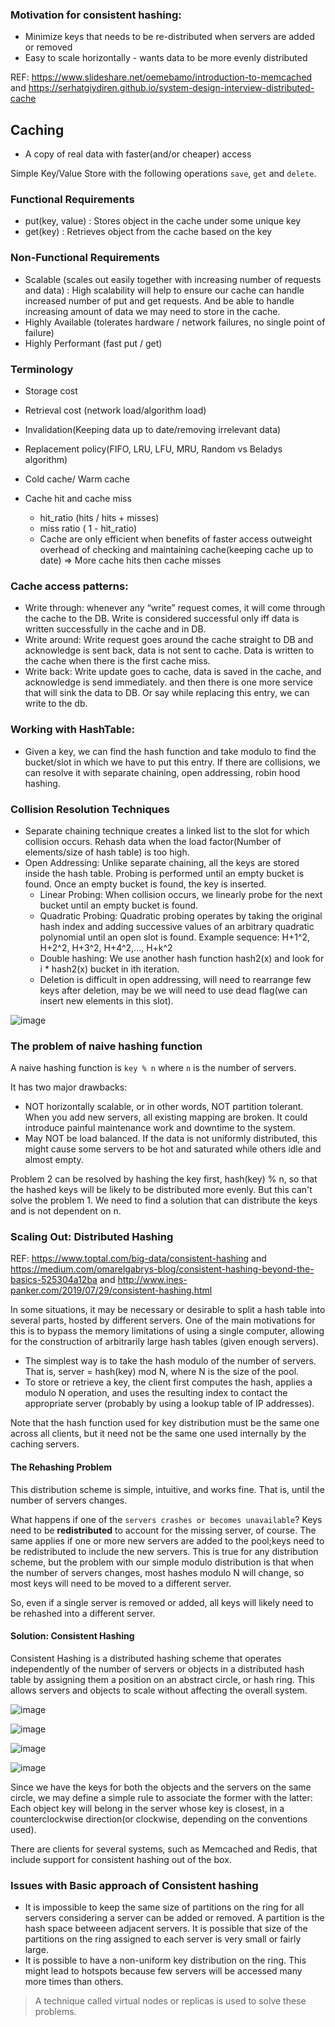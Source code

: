 ### Motivation for consistent hashing:
* Minimize keys that needs to be re-distributed when servers are added or removed
* Easy to scale horizontally - wants data to be more evenly distributed

REF: https://www.slideshare.net/oemebamo/introduction-to-memcached and https://serhatgiydiren.github.io/system-design-interview-distributed-cache

## Caching
* A copy of real data with faster(and/or cheaper) access

Simple Key/Value Store with the following operations `save`, `get` and `delete`.

### Functional Requirements
* put(key, value) : Stores object in the cache under some unique key
* get(key) : Retrieves object from the cache based on the key

### Non-Functional Requirements
* Scalable (scales out easily together with increasing number of requests and data) : High scalability will help to ensure our cache can handle increased number of put and get requests. And be able to handle increasing amount of data we may need to store in the cache.
* Highly Available (tolerates hardware / network failures, no single point of failure)
* Highly Performant (fast put / get)

### Terminology
* Storage cost
* Retrieval cost (network load/algorithm load)
* Invalidation(Keeping data up to date/removing irrelevant data)
* Replacement policy(FIFO, LRU, LFU, MRU, Random vs Beladys algorithm)
* Cold cache/ Warm cache

* Cache hit and cache miss
  - hit_ratio (hits / hits + misses)
  - miss ratio ( 1 - hit_ratio) 
  - Cache are only efficient when benefits of faster access outweight overhead of checking and maintaining cache(keeping cache up to date) => More cache hits then cache misses


### Cache access patterns:
* Write through: whenever any “write” request comes, it will come through the cache to the DB. Write is considered successful only iff data is written successfully in the cache and in DB.
* Write around: Write request goes around the cache straight to DB and acknowledge is sent back, data is not sent to cache. Data is written to the cache when there is the first cache miss.
* Write back: Write update goes to cache, data is saved in the cache, and acknowledge is send immediately. and then there is one more service that will sink the data to DB. Or say while replacing this entry, we can write to the db.


### Working with HashTable:
* Given a key, we can find the hash function and take modulo to find the bucket/slot in which we have to put this entry. If there are collisions, we can resolve it with separate chaining, open addressing, robin hood hashing.


### Collision Resolution Techniques
* Separate chaining technique creates a linked list to the slot for which collision occurs. Rehash data when the load factor(Number of elements/size of hash table) is too high.
* Open Addressing: Unlike separate chaining, all the keys are stored inside the hash table. Probing is performed until an empty bucket is found. Once an empty bucket is found, the key is inserted.
  - Linear Probing: When collision occurs, we linearly probe for the next bucket until an empty bucket is found.
  - Quadratic Probing: Quadratic probing operates by taking the original hash index and adding successive values of an arbitrary quadratic polynomial until an open slot is found. Example sequence: H+1^2, H+2^2, H+3^2, H+4^2,..., H+k^2
  - Double hashing: We use another hash function hash2(x) and look for i * hash2(x) bucket in ith iteration.
  - Deletion is difficult in open addressing, will need to rearrange few keys after deletion, may be we will need to use dead flag(we can insert new elements in this slot).

![image](https://user-images.githubusercontent.com/19663316/147113662-bdeb0167-97d6-4e6e-a713-abb24d333221.png)

### The problem of naive hashing function
A naive hashing function is `key % n` where `n` is the number of servers.

It has two major drawbacks:
* NOT horizontally scalable, or in other words, NOT partition tolerant. When you add new servers, all existing mapping are broken. It could introduce painful maintenance work and downtime to the system.
* May NOT be load balanced. If the data is not uniformly distributed, this might cause some servers to be hot and saturated while others idle and almost empty.

Problem 2 can be resolved by hashing the key first, hash(key) % n, so that the hashed keys will be likely to be distributed more evenly. But this can't solve the problem 1. We need to find a solution that can distribute the keys and is not dependent on n.

### Scaling Out: Distributed Hashing

REF: https://www.toptal.com/big-data/consistent-hashing and https://medium.com/omarelgabrys-blog/consistent-hashing-beyond-the-basics-525304a12ba and http://www.ines-panker.com/2019/07/29/consistent-hashing.html

In some situations, it may be necessary or desirable to split a hash table into several parts, hosted by different servers. One of the main motivations for this is to bypass the memory limitations of using a single computer, allowing for the construction of arbitrarily large hash tables (given enough servers).


* The simplest way is to take the hash modulo of the number of servers. That is, server = hash(key) mod N, where N is the size of the pool. 
* To store or retrieve a key, the client first computes the hash, applies a modulo N operation, and uses the resulting index to contact the appropriate server (probably by using a lookup table of IP addresses). 

Note that the hash function used for key distribution must be the same one across all clients, but it need not be the same one used internally by the caching servers.

#### The Rehashing Problem

This distribution scheme is simple, intuitive, and works fine. That is, until the number of servers changes. 

What happens if one of the `servers crashes or becomes unavailable`? Keys need to be **redistributed** to account for the missing server, of course. The same applies if one or more new servers are added to the pool;keys need to be redistributed to include the new servers. This is true for any distribution scheme, but the problem with our simple modulo distribution is that when the number of servers changes, most hashes modulo N will change, so most keys will need to be moved to a different server. 

So, even if a single server is removed or added, all keys will likely need to be rehashed into a different server.

#### Solution: Consistent Hashing

Consistent Hashing is a distributed hashing scheme that operates independently of the number of servers or objects in a distributed hash table by assigning them a position on an abstract circle, or hash ring. This allows servers and objects to scale without affecting the overall system.

![image](https://user-images.githubusercontent.com/19663316/147120834-dde64338-7a20-4992-9d13-10252cfe3156.png)

![image](https://user-images.githubusercontent.com/19663316/147120790-8527dee9-224b-46db-9b8b-96a0bedd664b.png)

![image](https://user-images.githubusercontent.com/19663316/147120856-c33a503e-9dba-4607-91e4-c8090e738ebe.png)

![image](https://user-images.githubusercontent.com/19663316/147120521-3e0254eb-81cd-4db5-9f86-8609c14988ce.png)

Since we have the keys for both the objects and the servers on the same circle, we may define a simple rule to associate the former with the latter: Each object key will belong in the server whose key is closest, in a counterclockwise direction(or clockwise, depending on the conventions used).

There are clients for several systems, such as Memcached and Redis, that include support for consistent hashing out of the box.

### Issues with Basic approach of Consistent hashing
* It is impossible to keep the same size of partitions on the ring for all servers considering a server can be added or removed. A partition is the hash space betweeen adjacent servers. It is possible that size of the partitions on the ring assigned to each server is very small or fairly large.
* It is possible to have a non-uniform key distribution on the ring. This might lead to hotspots because few servers will be accessed many more times than others.

> A technique called virtual nodes or replicas is used to solve these problems.
